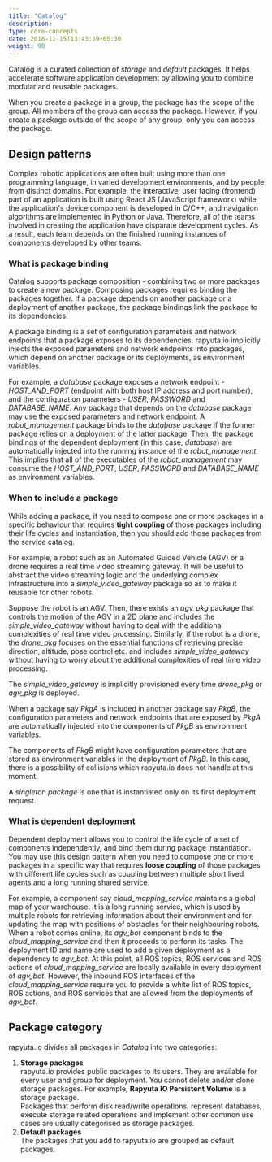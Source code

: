 ```yaml
---
title: "Catalog"
description:
type: core-concepts
date: 2018-11-15T13:43:59+05:30
weight: 90
---
```

Catalog is a curated collection of _storage_ and _default_ packages. It helps
accelerate software application development by allowing you to combine modular
and reusable packages.

When you create a package in a group, the package has the scope of the group.
All members of the group can access the package. However, if you create a
package outside of the scope of any group, only you can access the package.

## Design patterns
Complex robotic applications are often built using more than one programming
language, in varied development environments, and by people from distinct domains.
For example, the interactive; user facing (frontend) part of an application is
built using React JS (JavaScript framework) while the application's device
component is developed in C/C++, and navigation algorithms are implemented in
Python or Java. Therefore, all of the teams involved in creating the application
have disparate development cycles. As a result, each team depends on the finished
running instances of components developed by other teams.

### What is package binding
Catalog supports package composition - combining two or more packages to create
a new package. Composing packages requires binding the packages together. If a
package depends on another package or a deployment of another package, the
package bindings link the package to its dependencies.

A package binding is a set of configuration parameters and network endpoints
that a package exposes to its dependencies. rapyuta.io implicitly injects the
exposed parameters and network endpoints into packages, which depend on another
package or its deployments, as environment variables.

For example, a _database_ package exposes a network endpoint - *HOST_AND_PORT*
(endpoint with both host IP address and port number), and the configuration
parameters - _USER_, _PASSWORD_ and *DATABASE_NAME*. Any package that depends on the
_database_ package may use the exposed parameters and network endpoint.
A *robot_management* package binds to the _database_ package if the former package
relies on a deployment of the latter package. Then, the package bindings of the
dependent deployment (in this case, _database_) are automatically injected
into the running instance of the *robot_management*. This implies that all of
the executables of the *robot_management* may consume the *HOST_AND_PORT*, _USER_,
_PASSWORD_ and *DATABASE_NAME* as environment variables.

### When to include a package
While adding a package, if you need to compose one or more packages in a specific
behaviour that requires **tight coupling** of those packages including their life
cycles and instantiation, then you should add those packages from the service catalog.

For example, a robot such as an Automated Guided Vehicle (AGV) or a drone requires
a real time video streaming gateway. It will be useful to abstract the video
streaming logic and the underlying complex infrastructure into a *simple_video_gateway*
package so as to make it reusable for other robots.

Suppose the robot is an AGV. Then, there exists an *agv_pkg* package that controls
the motion of the AGV in a 2D plane and includes the *simple_video_gateway* without
having to deal with the additional complexities of real time video processing.
Similarly, if the robot is a drone, the *drone_pkg* focuses on the essential
functions of retrieving precise direction, altitude, pose control etc. and
includes *simple_video_gateway* without having to worry about the additional
complexities of real time video processing.

The *simple_video_gateway* is implicitly provisioned every time *drone_pkg* or
*agv_pkg* is deployed.

When a package say _PkgA_ is included in another package say _PkgB_, the configuration
parameters and network endpoints that are exposed by _PkgA_ are automatically
injected into the components of _PkgB_ as environment variables.

The components of _PkgB_ might have configuration parameters that are stored as
environment variables in the deployment of _PkgB_. In this case, there is a
possibility of collisions which rapyuta.io does not handle at this moment.

A *singleton package* is one that is instantiated only on its first deployment request.

### What is dependent deployment
Dependent deployment allows you to control the life cycle of a set of components
independently, and bind them during package instantiation. You may use this
design pattern when you need to compose one or more packages in a specific way
that requires **loose coupling** of those packages with different life cycles such
as coupling between multiple short lived agents and a long running shared service.

For example, a component say *cloud_mapping_service* maintains a global map of
your warehouse. It is a long running service, which is used by multiple robots
for retrieving information about their environment and for updating the map with
positions of obstacles for their neighbouring robots. When a robot comes online,
its *agv_bot* component binds to the *cloud_mapping_service* and then it proceeds to
perform its tasks. The deployment ID and name are used to add a given deployment
as a dependency to *agv_bot*. At this point, all ROS topics, ROS services and
ROS actions of *cloud_mapping_service* are locally available in every deployment
of *agv_bot*. However, the inbound ROS interfaces of the *cloud_mapping_service*
require you to provide a white list of ROS topics, ROS actions, and ROS services
that are allowed from the deployments of *agv_bot*.

## Package category
rapyuta.io divides all packages in _Catalog_ into two categories:

1. **Storage packages**    
rapyuta.io provides public packages to its users. They are available for every
user and group for deployment. You cannot delete and/or clone storage packages.
For example, **Rapyuta IO Persistent Volume** is a storage package.    
Packages that perform disk read/write operations, represent databases,
execute storage related operations and implement other common use cases are
usually categorised as storage packages.
2. **Default packages**    
The packages that you add to rapyuta.io are grouped as default packages.
